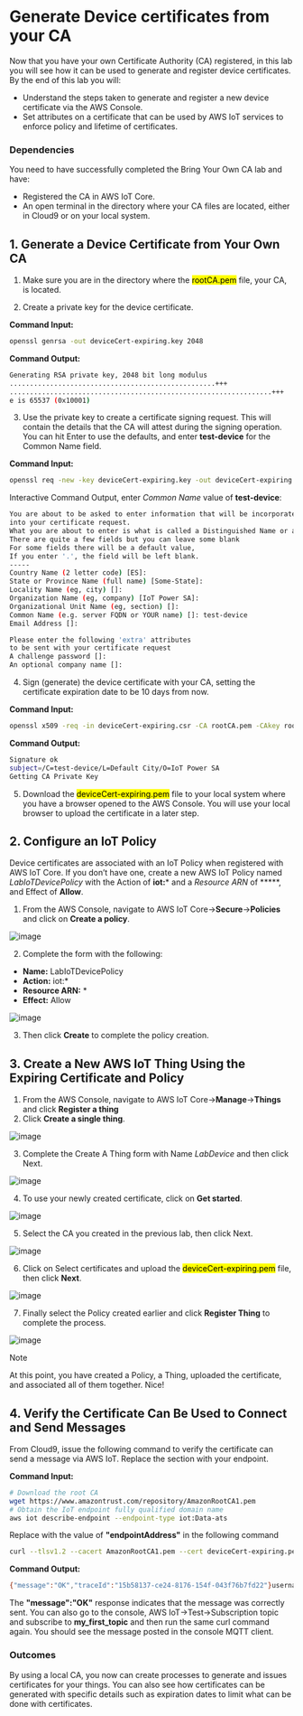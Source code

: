 # Generate Device certificates from your CA

Now that you have your own Certificate Authority (CA) registered, in this lab you will see how it can be used to generate and register device certificates. By the end of this lab you will:

* Understand the steps taken to generate and register a new device certificate via the AWS Console.
* Set attributes on a certificate that can be used by AWS IoT services to enforce policy and lifetime of certificates.

### Dependencies
You need to have successfully completed the Bring Your Own CA lab and have:

* Registered the CA in AWS IoT Core.
* An open terminal in the directory where your CA files are located, either in Cloud9 or on your local system.


## 1. Generate a Device Certificate from Your Own CA

1. Make sure you are in the directory where the <mark>rootCA.pem</mark> file, your CA, is located.

2. Create a private key for the device certificate.

**Command Input:**

```bash
openssl genrsa -out deviceCert-expiring.key 2048
```

**Command Output:**

```bash
Generating RSA private key, 2048 bit long modulus
...................................................+++
.................................................................+++
e is 65537 (0x10001)
```

3. Use the private key to create a certificate signing request. This will contain the details that the CA will attest during the signing operation. You can hit Enter to use the defaults, and enter **test-device** for the Common Name field.

**Command Input:**

```bash
openssl req -new -key deviceCert-expiring.key -out deviceCert-expiring.csr
```

Interactive Command Output, enter *Common Name* value of **test-device**:

```bash
You are about to be asked to enter information that will be incorporated
into your certificate request.
What you are about to enter is what is called a Distinguished Name or a DN.
There are quite a few fields but you can leave some blank
For some fields there will be a default value,
If you enter '.', the field will be left blank.
-----
Country Name (2 letter code) [ES]:
State or Province Name (full name) [Some-State]:
Locality Name (eg, city) []:
Organization Name (eg, company) [IoT Power SA]:
Organizational Unit Name (eg, section) []:
Common Name (e.g. server FQDN or YOUR name) []: test-device
Email Address []:

Please enter the following 'extra' attributes
to be sent with your certificate request
A challenge password []:
An optional company name []:
```

4. Sign (generate) the device certificate with your CA, setting the certificate expiration date to be 10 days from now.

**Command Input:**

```bash
openssl x509 -req -in deviceCert-expiring.csr -CA rootCA.pem -CAkey rootCA.key -CAcreateserial -out deviceCert-expiring.pem -days 10 -sha256
```

**Command Output:**

```bash
Signature ok
subject=/C=test-device/L=Default City/O=IoT Power SA
Getting CA Private Key
```

5. Download the <mark>deviceCert-expiring.pem</mark> file to your local system where you have a browser opened to the AWS Console. You will use your local browser to upload the certificate in a later step.

## 2. Configure an IoT Policy

Device certificates are associated with an IoT Policy when registered with AWS IoT Core. If you don’t have one, create a new AWS IoT Policy named *LabIoTDevicePolicy* with the Action of **iot:*** and a *Resource ARN* of *****, and Effect of **Allow**.

1. From the AWS Console, navigate to AWS IoT Core->**Secure**->**Policies** and click on **Create a policy**.

![image](img/device-certificate.png)

2. Complete the form with the following:

* **Name:** LabIoTDevicePolicy
* **Action:** iot:*
* **Resource ARN:** *
* **Effect:** Allow

![image](img/device-certificate2.png)

3. Then click **Create** to complete the policy creation.

## 3. Create a New AWS IoT Thing Using the Expiring Certificate and Policy

1. From the AWS Console, navigate to AWS IoT Core->**Manage**->**Things** and click **Register a thing**
2. Click **Create a single thing**.

![image](img/device-certificate3.png)

3. Complete the Create A Thing form with Name *LabDevice* and then click Next.

![image](img/device-certificate4.png)

4. To use your newly created certificate, click on **Get started**.

![image](img/device-certificate5.png)

5. Select the CA you created in the previous lab, then click Next.

![image](img/device-certificate6.png)

6. Click on Select certificates and upload the <mark>deviceCert-expiring.pem</mark> file, then click **Next**.

![image](img/device-certificate7.png)

7. Finally select the Policy created earlier and click **Register Thing** to complete the process.

![image](img/device-certificate8.png)

> [!NOTE]
> At this point, you have created a Policy, a Thing, uploaded the certificate, and associated all of them together. Nice!

## 4. Verify the Certificate Can Be Used to Connect and Send Messages

From Cloud9, issue the following command to verify the certificate can send a message via AWS IoT. Replace the **<AWS IoT Endpoint>** section with your endpoint.

**Command Input:**

```bash
# Download the root CA
wget https://www.amazontrust.com/repository/AmazonRootCA1.pem
# Obtain the IoT endpoint fully qualified domain name
aws iot describe-endpoint --endpoint-type iot:Data-ats
```
Replace **<AWS IoT Endpoint>** with the value of **"endpointAddress"** in the following command
```bash
curl --tlsv1.2 --cacert AmazonRootCA1.pem --cert deviceCert-expiring.pem --key deviceCert-expiring.key -X POST -d "{ \"message\": \"Hello, world\" }" "https://<AWS IoT Endpoint>:8443/topics/my_first_topic?qos=1"
```

**Command Output:**

```bash
{"message":"OK","traceId":"15b58137-ce24-8176-154f-043f76b7fd22"}username:~ $
```

The **"message":"OK"** response indicates that the message was correctly sent. You can also go to the console, AWS IoT->Test->Subscription topic and subscribe to **my_first_topic** and then run the same curl command again. You should see the message posted in the console MQTT client.

### Outcomes

By using a local CA, you now can create processes to generate and issues certificates for your things. You can also see how certificates can be generated with specific details such as expiration dates to limit what can be done with certificates.
